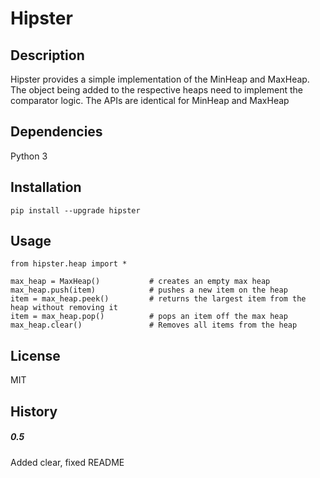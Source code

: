 Hipster
======================


## Description
Hipster provides a simple implementation of the MinHeap and MaxHeap. The object being added to the respective heaps need to implement the comparator logic. The APIs are identical for MinHeap and MaxHeap

## Dependencies
Python 3

## Installation
```
pip install --upgrade hipster
```

## Usage

```
from hipster.heap import *

max_heap = MaxHeap()           # creates an empty max heap
max_heap.push(item)            # pushes a new item on the heap
item = max_heap.peek()         # returns the largest item from the heap without removing it
item = max_heap.pop()          # pops an item off the max heap
max_heap.clear()               # Removes all items from the heap
```

## License
MIT

## History
##### 0.5
Added clear, fixed README
